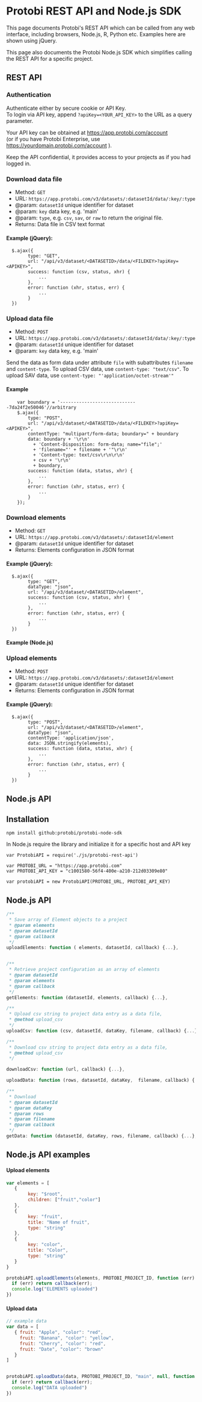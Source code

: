 # Protobi REST API and Node.js SDK
This page documents Protobi's REST API which can be called from any 
web interface, including browsers, Node.js, R, Python etc. 
Examples here are shown using jQuery.

This page also documents the Protobi Node.js SDK which simplifies 
calling the REST API for a specific project.



## REST API

### Authentication
Authenticate either by secure cookie or API Key.   
To login via API key, append `?apiKey=<YOUR_API_KEY>` to the URL as a query parameter. 

Your API key can be obtained at https://app.protobi.com/account  
(or if you have Protobi Enterprise, use https://yourdomain.protobi.com/account ).


Keep the API confidential, it provides access to your projects as if you had logged in.
    

### Download data file

* Method: `GET`
* URL: `https://app.protobi.com/v3/datasets/:datasetId/data/:key/:type`
* @param: `datasetId`  unique identifier for dataset
* @param: `key`  data key, e.g. 'main'
* @param: `type`, e.g. `csv`, `sav`, or `raw` to return the original file.
* Returns:  Data file in CSV text format

#### Example (jQuery):  

      $.ajax({
            type: "GET",
            url: "/api/v3/dataset/<DATASETID>/data/<FILEKEY>?apiKey=<APIKEY>",
            success: function (csv, status, xhr) {
                ...
            },
            error: function (xhr, status, err) {
                ...
            }
      })

### Upload data file
* Method: `POST`
* URL: `https://app.protobi.com/v3/datasets/:datasetId/data/:key/:type`
* @param: `datasetId`  unique identifier for dataset
* @param: `key`  data key, e.g. 'main'

Send the data as form data under attribute `file` with subattributes `filename` and `content-type`. 
To upload CSV data, use `content-type: "text/csv"`.
To upload SAV data, use `content-type: "'application/octet-stream'"`

#### Example
        var boundary = '-----------------------------7da24f2e50046'//arbitrary
        $.ajax({
            type: "POST",
            url: "/api/v3/dataset/<DATASETID>/data/<FILEKEY>?apiKey=<APIKEY>",
            contentType: "multipart/form-data; boundary=" + boundary
            data: boundary + '\r\n'
              + 'Content-Disposition: form-data; name="file";'
              + 'filename="' + filename + '"\r\n'
              + 'Content-type: text/csv\r\n\r\n'
              + csv + '\r\n'
              + boundary,
            success: function (data, status, xhr) {
                ...
            },
            error: function (xhr, status, err) {
                ...
            }
        });

### Download elements 

* Method: `GET`
* URL: `https://app.protobi.com/v3/datasets/:datasetId/element`
* @param: `datasetId`  unique identifier for dataset
* Returns:  Elements configuration in JSON format

#### Example (jQuery):   

      $.ajax({
            type: "GET",
            dataType: "json",
            url: "/api/v3/dataset/<DATASETID>/element",
            success: function (csv, status, xhr) {
                ...
            },
            error: function (xhr, status, err) {
                ...
            }
      })
      
#### Example (Node.js)
    
     

### Upload elements


* Method: `POST`
* URL: `https://app.protobi.com/v3/datasets/:datasetId/element`
* @param: `datasetId`  unique identifier for dataset
* Returns:  Elements configuration in JSON format

#### Example (jQuery):  

      $.ajax({
            type: "POST",
            url: "/api/v3/dataset/<DATASETID>/element",
            dataType: "json",
            contentType: 'application/json',
            data: JSON.stringify(elements),
            success: function (data, status, xhr) {
                ...
            },
            error: function (xhr, status, err) {
                ...
            }
      })



## Node.js API 

## Installation


`npm install github:protobi/protobi-node-sdk`

In Node.js require the library and initialize it for a specific host and API key

    var ProtobiAPI = require('./js/protobi-rest-api')

    var PROTOBI_URL = "https://app.protobi.com"
    var PROTOBI_API_KEY = "c1001580-56f4-400e-a210-212d03309e80"
    
    var protobiAPI = new ProtobiAPI(PROTOBI_URL, PROTOBI_API_KEY)





## Node.js API


```js
/**
 * Save array of Element objects to a project
 * @param elements
 * @param datasetId
 * @param callback
 */
uploadElements: function ( elements, datasetId, callback) {...},


/**
 * Retrieve project configuration as an array of elements
 * @param datasetId
 * @param elements
 * @param callback
 */
getElements: function (datasetId, elements, callback) {...},

/**
 * Upload csv string to project data entry as a data file,
 * @method upload_csv
 */
uploadCsv: function (csv, datasetId, dataKey, filename, callback) {...},

/**
 * Download csv string to project data entry as a data file,
 * @method upload_csv
 */

downloadCsv: function (url, callback) {...},

uploadData: function (rows, datasetId, dataKey,  filename, callback) { ... },

/**
 * Download
 * @param datasetId
 * @param dataKey
 * @param rows
 * @param filename
 * @param callback
 */
getData: function (datasetId, dataKey, rows, filename, callback) {...},
```    




## Node.js API examples

#### Upload elements
```js
var elements = [
   {
        key: "$root",
        children: ["fruit","color"]
   },
   {
        key: "fruit",
        title: "Name of fruit",
        type: "string"
   },
   {
        key: "color",
        title: "Color",
        type: "string"
   }
}

protobiAPI.uploadElements(elements, PROTOBI_PROJECT_ID, function (err) {
  if (err) return callback(err);
  console.log("ELEMENTS uploaded")   
})
```  
    
#### Upload data
    
```js
// example data
var data = [
   { fruit: "Apple", "color": "red",
     fruit: "Banana", "color": "yellow",
     fruit: "Cherry", "color": "red",
     fruit: "Date", "color": "brown"
   }
]


protobiAPI.uploadData(data, PROTOBI_PROJECT_ID, "main", null, function (err) {
  if (err) return callback(err);
  console.log("DATA uploaded")
})
```


